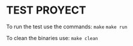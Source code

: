 # TEST PROYECT

To run the test use the commands:
```make```
```make run```

To clean the binaries use:
```make clean```
